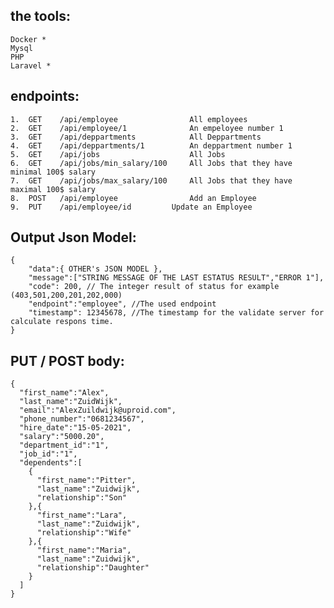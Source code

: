 ## the tools:

	Docker *
	Mysql
	PHP
	Laravel *		

## endpoints:

    1.	GET    /api/employee				All employees
    2.	GET    /api/employee/1  			An empeloyee number 1
    3.	GET    /api/deppartments			All Deppartments
    4.	GET    /api/deppartments/1	    	An deppartment number 1
    5.	GET    /api/jobs					All Jobs
    6.	GET    /api/jobs/min_salary/100 	All Jobs that they have minimal 100$ salary
    7.	GET    /api/jobs/max_salary/100 	All Jobs that they have maximal 100$ salary
    8.	POST   /api/employee				Add an Employee
    9.	PUT    /api/employee/id			Update an Employee


## Output Json Model:

	{
		"data":{ OTHER's JSON MODEL },
		"message":["STRING MESSAGE OF THE LAST ESTATUS RESULT","ERROR 1"],
		"code": 200, // The integer result of status for example (403,501,200,201,202,000)
		"endpoint":"employee", //The used endpoint
		"timestamp": 12345678, //The timestamp for the validate server for calculate respons time.
	}

## PUT / POST body:
    {
      "first_name":"Alex",
      "last_name":"ZuidWijk",
      "email":"AlexZuildwijk@uproid.com",
      "phone_number":"0681234567",
      "hire_date":"15-05-2021",
      "salary":"5000.20",
      "department_id":"1",
      "job_id":"1",
      "dependents":[
        {
          "first_name":"Pitter",
          "last_name":"Zuidwijk",
          "relationship":"Son"
        },{
          "first_name":"Lara",
          "last_name":"Zuidwijk",
          "relationship":"Wife"
        },{
          "first_name":"Maria",
          "last_name":"Zuidwijk",
          "relationship":"Daughter"
        }
      ]
    }
	


